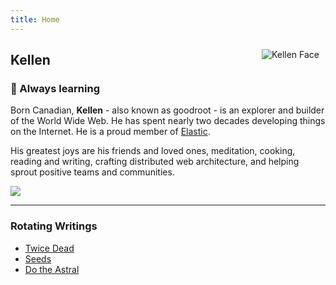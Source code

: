 ```yaml
---
title: Home
---
```

<img src="https://raw.githubusercontent.com/goodroot/goodroot.ca/master/themes/hugo-classic/images/kellen.png" style="min-width:40px;float:right;padding:10px;" alt="Kellen Face">

## Kellen

### :ocean: Always learning

Born Canadian, **Kellen** - also known as goodroot - is an explorer and builder of the World Wide Web. He has spent nearly two decades developing things on the Internet. He is a proud member of [Elastic](https://elastic.co).

His greatest joys are his friends and loved ones, meditation, cooking, reading and writing, crafting distributed web architecture, and helping sprout positive teams and communities.

<img src="https://github.com/goodroot/hugo-classic/raw/master/images/partywizard.gif">

------

### Rotating Writings

* [Twice Dead](/post/2018/07/29/twice-dead/)
* [Seeds](/post/2018/03/06/seeds/)
* [Do the Astral](/post/2017/01/20/do-the-astral-plane/)
